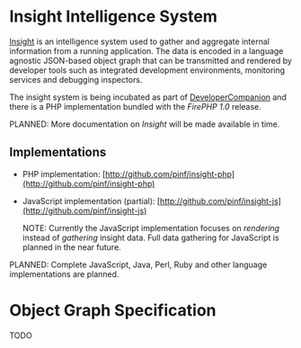 Insight Intelligence System
===========================

[Insight](http://www.christophdorn.com/Research/#insight) is an intelligence system used to gather and aggregate internal 
information from a running application. 
The data is encoded in a language agnostic JSON-based object graph that can be transmitted and rendered by developer 
tools such as integrated development environments, monitoring services and debugging inspectors.

The insight system is being incubated as part of [DeveloperCompanion](Clients#devcomp) and there is a PHP 
implementation bundled with the *FirePHP 1.0* release.

PLANNED: More documentation on *Insight* will be made available in time.

Implementations
---------------

  * PHP implementation: [http://github.com/pinf/insight-php](http://github.com/pinf/insight-php)
  * JavaScript implementation (partial): [http://github.com/pinf/insight-js](http://github.com/pinf/insight-js)

    NOTE: Currently the JavaScript implementation focuses on *rendering* instead of *gathering* insight data. Full
    data gathering for JavaScript is planned in the near future.

PLANNED: Complete JavaScript, Java, Perl, Ruby and other language implementations are planned.


Object Graph Specification
==========================

TODO
